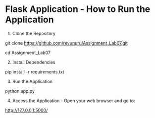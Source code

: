 # Flask Application - How to Run the Application

1. Clone the Repository

git clone https://github.com/revunuru/Assignment_Lab07.git

cd Assignment_Lab07

2. Install Dependencies

pip install -r requirements.txt

3. Run the Application

python app.py

4. Access the Application - Open your web browser and go to:

http://127.0.0.1:5000/

